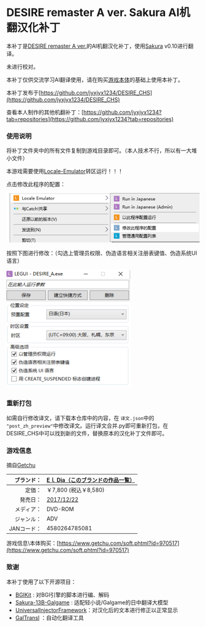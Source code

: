 # DESIRE remaster A ver.  Sakura AI机翻汉化补丁

本补丁是[DESIRE remaster A ver.](https://el-dia.net/desire/desire-a/desire-a.html)的AI机翻汉化补丁，使用[Sakura](https://github.com/SakuraLLM/Sakura-13B-Galgame) v0.10进行翻译。

未进行校对。

本补丁仅供交流学习AI翻译使用，请在购买[游戏本体](https://el-dia.net/desire/desire-a/desire-a.html)的基础上使用本补丁。

本补丁发布于[https://github.com/jyxjyx1234/DESIRE_CHS](https://github.com/jyxjyx1234/DESIRE_CHS)

查看本人制作的其他机翻补丁：[https://github.com/jyxjyx1234?tab=repositories](https://github.com/jyxjyx1234?tab=repositories)

### **使用说明**

将补丁文件夹中的所有文件复制到游戏目录即可。（本人技术不行，所以有一大堆小文件）

本游戏需要使用[Locale-Emulator](https://github.com/xupefei/Locale-Emulator)转区运行！！！

点击修改此程序的配置：

![1714551362791](image/README/1714551362791.png)

按照下图进行修改：（勾选上管理员权限、伪造语言相关注册表键值、伪造系统UI语言）

![1714551416307](image/README/1714551416307.png)

### 重新打包

如需自行修改译文，请下载本仓库中的内容，在 `译文.json`中的 `"post_zh_preview"`中修改译文。运行译文合并.py即可重新打包，在DESIRE_CHS中可以找到新的文件，替换原本的汉化补丁文件即可。

### 游戏信息

摘自[Getchu](https://www.getchu.com/soft.phtml?id=970517)

|  ブランド： | [Eｌ Dia](http://eve.el-dia.net/ "このブランドの公式サイトを開く")[（このブランドの作品一覧）](https://www.getchu.com/php/search.phtml?search_brand_id=81516) |
| ----------: | ---------------------------------------------------------------------------------------------------------------------------------------------------- |
|      定価： | ￥7,800 (税込￥8,580)                                                                                                                                |
|    発売日： | [2017/12/22](https://www.getchu.com/php/search.phtml?start_date=2017/12/22&end_date=2017/12/22&genre=pc_soft "同じ発売日の同ジャンル商品を開く")           |
|  メディア： | DVD-ROM                                                                                                                                              |
|  ジャンル： | ADV                                                                                                                                                  |
| JANコード： | 4580264785081                                                                                                                                        |

游戏信息\本体购买：[https://www.getchu.com/soft.phtml?id=970517](https://www.getchu.com/soft.phtml?id=970517)

### 致谢

本补丁使用了以下开源项目：

* [BGIKit](https://github.com/xupefei/BGIKit)  : 对BGI引擎的脚本进行编、解码
* [Sakura-13B-Galgame](https://github.com/SakuraLLM/Sakura-13B-Galgame) : 适配轻小说/Galgame的日中翻译大模型
* [UniversalInjectorFramework](https://github.com/AtomCrafty/UniversalInjectorFramework)：对汉化后的文本进行修正以正常显示
* [GalTransl](https://github.com/xd2333/GalTransl) ：自动化翻译工具
